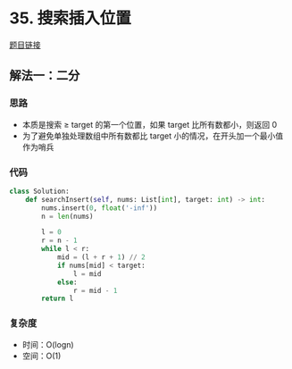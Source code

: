 # 35. 搜索插入位置

[题目链接](https://leetcode.cn/problems/search-insert-position/description)

## 解法一：二分

### 思路

- 本质是搜索 ≥ target 的第一个位置，如果 target 比所有数都小，则返回 0
- 为了避免单独处理数组中所有数都比 target 小的情况，在开头加一个最小值作为哨兵

### 代码

```py
class Solution:
    def searchInsert(self, nums: List[int], target: int) -> int:
        nums.insert(0, float('-inf'))
        n = len(nums)

        l = 0
        r = n - 1
        while l < r:
            mid = (l + r + 1) // 2
            if nums[mid] < target:
                l = mid
            else:
                r = mid - 1
        return l
```

### 复杂度

- 时间：O(logn)
- 空间：O(1)
